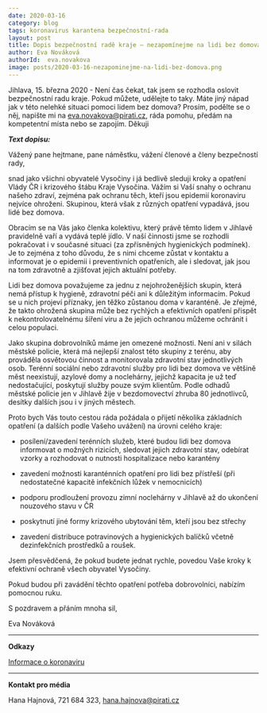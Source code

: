 ```yaml
---
date: 2020-03-16
category: blog
tags: koronavirus karantena bezpečnostní-rada
layout: post
title: Dopis bezpečnostní radě kraje – nezapomínejme na lidi bez domova
author: Eva Nováková
authorId:  eva.novakova
image: posts/2020-03-16-nezapominejme-na-lidi-bez-domova.png
---
```


Jihlava, 15. března 2020 - Není čas čekat, tak jsem se rozhodla oslovit bezpečnostní radu kraje. Pokud můžete, udělejte to taky. Máte jiný nápad jak v této nelehké situaci pomoci lidem bez domova? Prosím, podělte se o něj, napište mi na eva.novakova@pirati.cz, ráda pomohu, předám na kompetentní místa nebo se zapojím. Děkuji

***Text dopisu:***

Vážený pane hejtmane, pane náměstku, vážení členové a členy bezpečností rady,

snad jako všichni obyvatelé Vysočiny i já bedlivě sleduji kroky a opatření Vlády ČR i krizového štábu Kraje Vysočina. Vážím si Vaší snahy o ochranu našeho zdraví, zejména pak ochranu těch, kteří jsou epidemií koronaviru nejvíce ohroženi. Skupinou, která však z různých opatření vypadává, jsou lidé bez domova.

Obracím se na Vás jako členka kolektivu, který právě těmto lidem v Jihlavě pravidelně vaří a vydává teplé jídlo. V naší činnosti jsme se rozhodli pokračovat i v současné situaci (za zpřísněných hygienických podmínek). Je to zejména z toho důvodu, že s nimi chceme zůstat v kontaktu a informovat je o epidemii i preventivních opatřeních, ale i sledovat, jak jsou na tom zdravotně a zjišťovat jejich aktuální potřeby.

Lidi bez domova považujeme za jednu z nejohroženějších skupin, která nemá přístup k hygieně, zdravotní péči ani k důležitým informacím. Pokud se u nich projeví příznaky, jen těžko zůstanou doma v karanténě. Je zřejmé, že takto ohrožená skupina může bez rychlých a efektivních opatření přispět k nekontrolovatelnému šíření viru a že jejich ochranou můžeme ochránit i celou populaci.

Jako skupina dobrovolníků máme jen omezené možnosti. Není ani v silách městské policie, která má nejlepší znalost této skupiny z terénu, aby prováděla osvětovou činnost a monitorovala zdravotní stav jednotlivých osob. Terénní sociální nebo zdravotní služby pro lidi bez domova ve většině měst neexistují, azylové domy a noclehárny, jejichž kapacita je už teď nedostačující, poskytují služby pouze svým klientům. Podle odhadů městské policie jen v Jihlavě žije v bezdomovectví zhruba 80 jednotlivců, desítky dalších jsou i v jiných městech.

Proto bych Vás touto cestou ráda požádala o přijetí několika základních opatření (a dalších podle Vašeho uvážení) na úrovni celého kraje:

-	posílení/zavedení terénních služeb, které budou lidi bez domova informovat o možných rizicích, sledovat jejich zdravotní stav, odebírat vzorky a rozhodovat o nutnosti hospitalizace nebo karantény

-	zavedení možnosti karanténních opatření pro lidi bez přístřeší (při nedostatečné kapacitě infekčních lůžek v nemocnicích)

-	podporu prodloužení provozu zimní noclehárny v Jihlavě až do ukončení nouzového stavu v ČR

-	poskytnutí jiné formy krizového ubytování těm, kteří jsou bez střechy

-	zavedení distribuce potravinových a hygienických balíčků včetně dezinfekčních prostředků a roušek.

Jsem přesvědčená, že pokud budete jednat rychle, povedou Vaše kroky k efektivní ochraně všech obyvatel Vysočiny.

Pokud budou při zavádění těchto opatření potřeba dobrovolníci, nabízím pomocnou ruku.

S pozdravem a přáním mnoha sil,

Eva Nováková  
 
---

**Odkazy**

[Informace o koronaviru](https://koronavirus.mzcr.cz)

---

**Kontakt pro média**

Hana Hajnová, 721 684 323, <hana.hajnova@pirati.cz>
